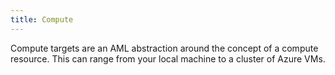 ```yaml
---
title: Compute
---
```


Compute targets are an AML abstraction around the concept of a compute resource.
This can range from your local machine to a cluster of Azure VMs.
